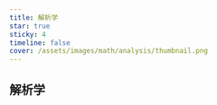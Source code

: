 ```yaml
---
title: 解析学
star: true
sticky: 4
timeline: false
cover: /assets/images/math/analysis/thumbnail.png
---
```


<!-- more -->

## 解析学

<div class="vp-card-container">

<VPCard
  title="ラグランジュの剰余項"
  desc="ラグランジュの剰余項の証明・導出"
  link="/posts/math/analysis/lagrange_remainder.md"
/>

</div>
